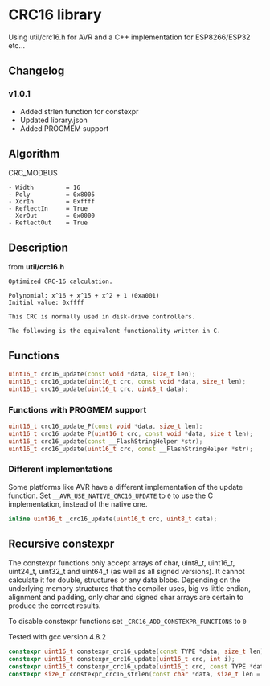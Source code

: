 # CRC16 library

Using util/crc16.h for AVR and a C++ implementation for ESP8266/ESP32 etc...

## Changelog

### v1.0.1

- Added strlen function for constexpr
- Updated library.json
- Added PROGMEM support

## Algorithm

CRC_MODBUS

```
- Width         = 16
- Poly          = 0x8005
- XorIn         = 0xffff
- ReflectIn     = True
- XorOut        = 0x0000
- ReflectOut    = True
```

## Description

from **util/crc16.h**

```
Optimized CRC-16 calculation.

Polynomial: x^16 + x^15 + x^2 + 1 (0xa001)
Initial value: 0xffff

This CRC is normally used in disk-drive controllers.

The following is the equivalent functionality written in C.
```

## Functions

``` c++
uint16_t crc16_update(const void *data, size_t len);
uint16_t crc16_update(uint16_t crc, const void *data, size_t len);
uint16_t crc16_update(uint16_t crc, uint8_t data);
```

### Functions with PROGMEM support

``` c++
uint16_t crc16_update_P(const void *data, size_t len);
uint16_t crc16_update_P(uint16_t crc, const void *data, size_t len);
uint16_t crc16_update(const __FlashStringHelper *str);
uint16_t crc16_update(uint16_t crc, const __FlashStringHelper *str);
```

### Different implementations

Some platforms like AVR have a different implementation of the update function. Set `__AVR_USE_NATIVE_CRC16_UPDATE` to `0` to use the C implementation, instead of the native one.

``` c++
inline uint16_t _crc16_update(uint16_t crc, uint8_t data);
```

## Recursive constexpr

The constexpr functions only accept arrays of char, uint8_t, uint16_t, uint24_t, uint32_t and uint64_t (as well as all signed versions). It cannot calculate it for double, structures or any data blobs. Depending on the underlying memory structures that the compiler uses, big vs little endian, alignment and padding, only char and signed char arrays are certain to produce the correct results.

To disable constexpr functions set `_CRC16_ADD_CONSTEXPR_FUNCTIONS` to `0`

Tested with gcc version 4.8.2

``` c++
constexpr uint16_t constexpr_crc16_update(const TYPE *data, size_t len);
constexpr uint16_t constexpr_crc16_update(uint16_t crc, int i);
constexpr uint16_t constexpr_crc16_update(uint16_t crc, const TYPE *data, size_t len);
constexpr size_t constexpr_crc16_strlen(const char *data, size_t len = 0);
```

